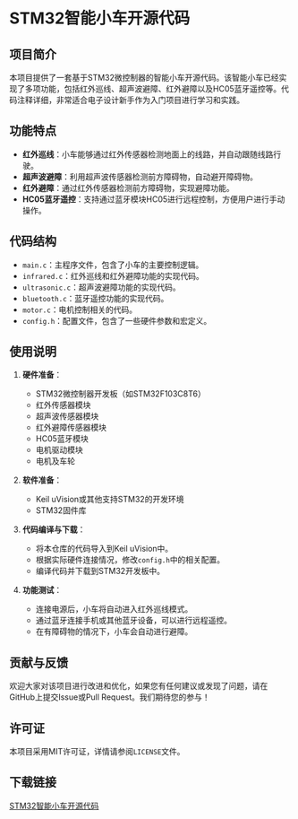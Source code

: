 # STM32智能小车开源代码

## 项目简介

本项目提供了一套基于STM32微控制器的智能小车开源代码。该智能小车已经实现了多项功能，包括红外巡线、超声波避障、红外避障以及HC05蓝牙遥控等。代码注释详细，非常适合电子设计新手作为入门项目进行学习和实践。

## 功能特点

- **红外巡线**：小车能够通过红外传感器检测地面上的线路，并自动跟随线路行驶。
- **超声波避障**：利用超声波传感器检测前方障碍物，自动避开障碍物。
- **红外避障**：通过红外传感器检测前方障碍物，实现避障功能。
- **HC05蓝牙遥控**：支持通过蓝牙模块HC05进行远程控制，方便用户进行手动操作。

## 代码结构

- `main.c`：主程序文件，包含了小车的主要控制逻辑。
- `infrared.c`：红外巡线和红外避障功能的实现代码。
- `ultrasonic.c`：超声波避障功能的实现代码。
- `bluetooth.c`：蓝牙遥控功能的实现代码。
- `motor.c`：电机控制相关的代码。
- `config.h`：配置文件，包含了一些硬件参数和宏定义。

## 使用说明

1. **硬件准备**：
   - STM32微控制器开发板（如STM32F103C8T6）
   - 红外传感器模块
   - 超声波传感器模块
   - 红外避障传感器模块
   - HC05蓝牙模块
   - 电机驱动模块
   - 电机及车轮

2. **软件准备**：
   - Keil uVision或其他支持STM32的开发环境
   - STM32固件库

3. **代码编译与下载**：
   - 将本仓库的代码导入到Keil uVision中。
   - 根据实际硬件连接情况，修改`config.h`中的相关配置。
   - 编译代码并下载到STM32开发板中。

4. **功能测试**：
   - 连接电源后，小车将自动进入红外巡线模式。
   - 通过蓝牙连接手机或其他蓝牙设备，可以进行远程遥控。
   - 在有障碍物的情况下，小车会自动进行避障。

## 贡献与反馈

欢迎大家对该项目进行改进和优化，如果您有任何建议或发现了问题，请在GitHub上提交Issue或Pull Request。我们期待您的参与！

## 许可证

本项目采用MIT许可证，详情请参阅`LICENSE`文件。

## 下载链接

[STM32智能小车开源代码](https://pan.quark.cn/s/3f44f548338d)